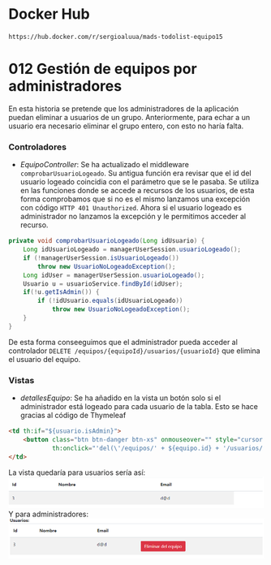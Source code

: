 # Docker Hub
``` 
https://hub.docker.com/r/sergioaluua/mads-todolist-equipo15
```
# 012 Gestión de equipos por administradores
En esta historia se pretende que los administradores de la aplicación puedan eliminar a usuarios de un grupo. Anteriormente, para echar a un usuario era necesario eliminar el grupo entero, con esto no haría falta.
### Controladores
- *EquipoController*: Se ha actualizado el middleware `comprobarUsuarioLogeado`. Su antigua función era revisar que el id del usuario logeado coincidia con el parámetro que se le pasaba. Se utiliza en las funciones donde se accede a recursos de los usuarios, de esta forma comprobamos que si no es el mismo lanzamos una excepción con código `HTTP 401 Unauthorized`. Ahora si el usuario logeado es administrador no lanzamos la excepción y le permitimos acceder al recurso.
```java
private void comprobarUsuarioLogeado(Long idUsuario) {
    Long idUsuarioLogeado = managerUserSession.usuarioLogeado();
    if (!managerUserSession.isUsuarioLogeado())
        throw new UsuarioNoLogeadoException();
    Long idUser = managerUserSession.usuarioLogeado();
    Usuario u = usuarioService.findById(idUser);
    if(!u.getIsAdmin()) {
        if (!idUsuario.equals(idUsuarioLogeado))
            throw new UsuarioNoLogeadoException();
    }
}
```

De esta forma conseeguimos que el administrador pueda acceder al controlador `DELETE /equipos/{equipoId}/usuarios/{usuarioId}` que elimina el usuario del equipo.

### Vistas
- *detallesEquipo*: Se ha añadido en la vista un botón solo si el administrador está logeado para cada usuario de la tabla. Esto se hace gracias al código de Thymeleaf
```html
<td th:if="${usuario.isAdmin}">
    <button class="btn btn-danger btn-xs" onmouseover="" style="cursor: pointer;"
            th:onclick="'del(\'/equipos/' + ${equipo.id} + '/usuarios/' + ${usuarioEquipo.id} + '\')'">Eliminar del equipo</button>
</td>
```

La vista quedaría para usuarios sería así:
![](img/detallesUser.png)
Y para administradores:
![](img/detallesAdmin.png)
